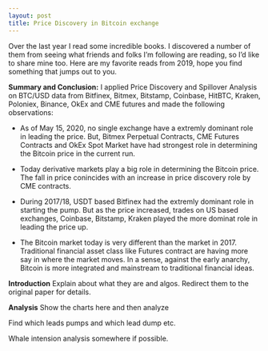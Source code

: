 ```yaml
---
layout: post
title: Price Discovery in Bitcoin exchange
---
```




Over the last year I read some incredible books. I discovered a number of them from seeing what friends and folks I’m following are reading, so I’d like to share mine too. Here are my favorite reads from 2019, hope you find something that jumps out to you.

<!--more-->

**Summary and Conclusion:**
I applied Price Discovery and Spillover Analysis on BTC/USD data from Bitfinex, Bitmex, Bitstamp, Coinbase, HitBTC, Kraken, Poloniex, Binance, OkEx and CME futures and made the following observations:

- As of May 15, 2020, no single exchange have a extremly dominant role in leading the price. But, Bitmex Perpetual Contracts, CME Futures Contracts and OkEx Spot Market have had strongest role in determining the Bitcoin price in the current run.

- Today derivative markets play a big role in determining the Bitcoin price. The fall in price conincides with an increase in price discovery role by CME contracts.

- During 2017/18, USDT based Bitfinex had the extremly dominant role in starting the pump. But as the price increased, trades on US based exchanges, Coinbase, Bitstamp, Kraken played the more dominat role in leading the price up.

- The Bitcoin market today is very different than the market in 2017. Traditional financial asset class like Futures contract are having more say in where the market moves. In a sense, against the early anarchy, Bitcoin is more integrated and mainstream to traditional financial ideas. 


**Introduction**
Explain about what they are and algos. Redirect them to the original paper for details.



**Analysis**
Show the charts here and then analyze

Find which leads pumps and which lead dump etc.

Whale intension analysis somewhere if possible.